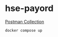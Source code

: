 # hse-payord

[Postman Collection](https://web.postman.co/workspace/d3b4d30f-3bd9-4ad3-ae0c-87535d10ed59)

```shell
docker compose up
```